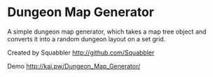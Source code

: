 # Dungeon Map Generator
A simple dungeon map generator, which takes a map tree object and converts it into a random dungeon layout on a set grid.

Created by Squabbler
http://github.com/Squabbler

Demo
http://kai.pw/Dungeon_Map_Generator/
